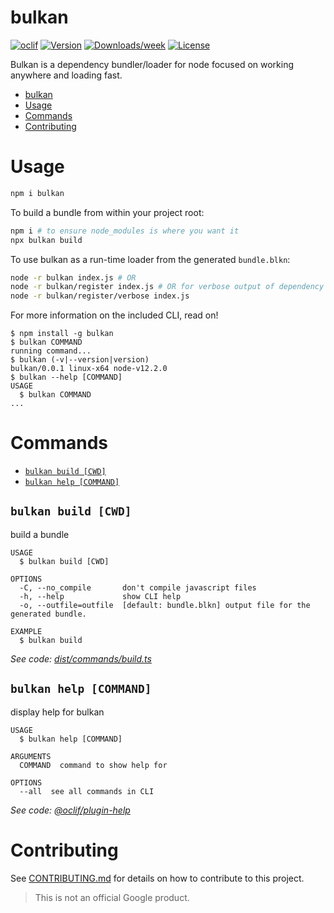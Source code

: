 # bulkan

[![oclif](https://img.shields.io/badge/cli-oclif-brightgreen.svg)](https://oclif.io)
[![Version](https://img.shields.io/npm/v/bulkan.svg)](https://npmjs.org/package/bulkan)
[![Downloads/week](https://img.shields.io/npm/dw/bulkan.svg)](https://npmjs.org/package/bulkan)
[![License](https://img.shields.io/npm/l/bulkan.svg)](https://github.com/google/bulkan/blob/master/package.json)

Bulkan is a dependency bundler/loader for node focused on working anywhere and loading fast.

<!-- toc -->
* [bulkan](#bulkan)
* [Usage](#usage)
* [Commands](#commands)
* [Contributing](#contributing)
<!-- tocstop -->

# Usage

```sh
npm i bulkan
```

To build a bundle from within your project root:

```sh
npm i # to ensure node_modules is where you want it
npx bulkan build
```

To use bulkan as a run-time loader from the generated `bundle.blkn`:

```sh
node -r bulkan index.js # OR
node -r bulkan/register index.js # OR for verbose output of dependency resolution+compiling:
node -r bulkan/register/verbose index.js
```

For more information on the included CLI, read on!

<!-- usage -->
```sh-session
$ npm install -g bulkan
$ bulkan COMMAND
running command...
$ bulkan (-v|--version|version)
bulkan/0.0.1 linux-x64 node-v12.2.0
$ bulkan --help [COMMAND]
USAGE
  $ bulkan COMMAND
...
```
<!-- usagestop -->

# Commands

<!-- commands -->
* [`bulkan build [CWD]`](#bulkan-build-cwd)
* [`bulkan help [COMMAND]`](#bulkan-help-command)

## `bulkan build [CWD]`

build a bundle

```
USAGE
  $ bulkan build [CWD]

OPTIONS
  -C, --no_compile       don't compile javascript files
  -h, --help             show CLI help
  -o, --outfile=outfile  [default: bundle.blkn] output file for the generated bundle.

EXAMPLE
  $ bulkan build
```

_See code: [dist/commands/build.ts](https://github.com/google/bulkan/blob/v0.0.1/dist/commands/build.ts)_

## `bulkan help [COMMAND]`

display help for bulkan

```
USAGE
  $ bulkan help [COMMAND]

ARGUMENTS
  COMMAND  command to show help for

OPTIONS
  --all  see all commands in CLI
```

_See code: [@oclif/plugin-help](https://github.com/oclif/plugin-help/blob/v2.2.0/src/commands/help.ts)_
<!-- commandsstop -->

# Contributing
See [CONTRIBUTING.md](CONTRIBUTING.md) for details on how to contribute to this project.

> This is not an official Google product.
